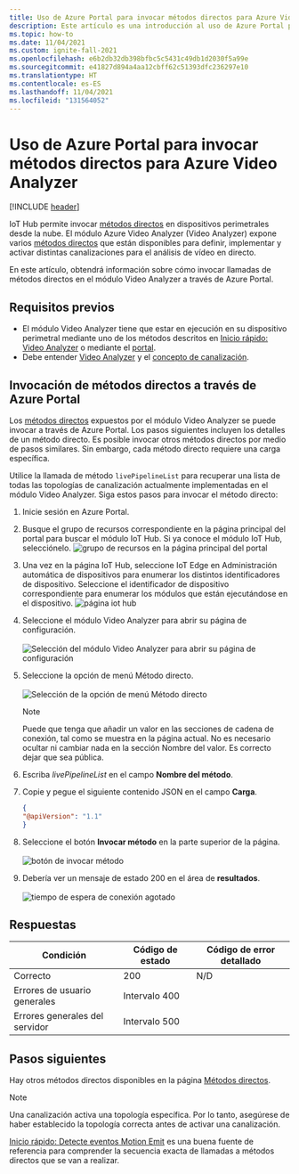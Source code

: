 ```yaml
---
title: Uso de Azure Portal para invocar métodos directos para Azure Video Analyzer
description: Este artículo es una introducción al uso de Azure Portal para invocar métodos directos para Azure Video Analyzer.
ms.topic: how-to
ms.date: 11/04/2021
ms.custom: ignite-fall-2021
ms.openlocfilehash: e6b2db32db398bfbc5c5431c49db1d2030f5a99e
ms.sourcegitcommit: e41827d894a4aa12cbff62c51393dfc236297e10
ms.translationtype: HT
ms.contentlocale: es-ES
ms.lasthandoff: 11/04/2021
ms.locfileid: "131564052"
---
```

# <a name="use-azure-portal-to-invoke-direct-methods-for-azure-video-analyzer"></a>Uso de Azure Portal para invocar métodos directos para Azure Video Analyzer

[!INCLUDE [header](includes/edge-env.md)]

IoT Hub permite invocar [métodos directos](../../../iot-hub/iot-hub-devguide-direct-methods.md#method-invocation-for-iot-edge-modules) en dispositivos perimetrales desde la nube. El módulo Azure Video Analyzer (Video Analyzer) expone varios [métodos directos](./direct-methods.md) que están disponibles para definir, implementar y activar distintas canalizaciones para el análisis de vídeo en directo.

En este artículo, obtendrá información sobre cómo invocar llamadas de métodos directos en el módulo Video Analyzer a través de Azure Portal.

## <a name="prerequisites"></a>Requisitos previos

* El módulo Video Analyzer tiene que estar en ejecución en su dispositivo perimetral mediante uno de los métodos descritos en [Inicio rápido: Video Analyzer](get-started-detect-motion-emit-events.md) o mediante el [portal](./deploy-iot-edge-device.md).
* Debe entender [Video Analyzer](../overview.md) y el [concepto de canalización](../pipeline.md).

## <a name="invoking-direct-methods-via-azure-portal"></a>Invocación de métodos directos a través de Azure Portal

Los [métodos directos](./direct-methods.md) expuestos por el módulo Video Analyzer se puede invocar a través de Azure Portal. Los pasos siguientes incluyen los detalles de un método directo. Es posible invocar otros métodos directos por medio de pasos similares. Sin embargo, cada método directo requiere una carga específica.

Utilice la llamada de método `livePipelineList` para recuperar una lista de todas las topologías de canalización actualmente implementadas en el módulo Video Analyzer. Siga estos pasos para invocar el método directo:

1. Inicie sesión en Azure Portal.
1. Busque el grupo de recursos correspondiente en la página principal del portal para buscar el módulo IoT Hub. Si ya conoce el módulo IoT Hub, selecciónelo.
    ![grupo de recursos en la página principal del portal](./media/use-azure-portal-to-invoke-direct-methods/portal-rg-home.png)
1. Una vez en la página IoT Hub, seleccione IoT Edge en Administración automática de dispositivos para enumerar los distintos identificadores de dispositivo. Seleccione el identificador de dispositivo correspondiente para enumerar los módulos que están ejecutándose en el dispositivo.
    ![página iot hub](./media/use-azure-portal-to-invoke-direct-methods/iot-hub-page.png)
1. Seleccione el módulo Video Analyzer para abrir su página de configuración.<br><br>
    ![Selección del módulo Video Analyzer para abrir su página de configuración](./media/use-azure-portal-to-invoke-direct-methods/modules.png)
1. Seleccione la opción de menú Método directo. <br><br>
    ![Selección de la opción de menú Método directo](./media/use-azure-portal-to-invoke-direct-methods/module-details.png)
    > [!NOTE]
    > Puede que tenga que añadir un valor en las secciones de cadena de conexión, tal como se muestra en la página actual. No es necesario ocultar ni cambiar nada en la sección Nombre del valor. Es correcto dejar que sea pública.

1. Escriba *livePipelineList* en el campo **Nombre del método**.
1. Copie y pegue el siguiente contenido JSON en el campo **Carga**.
    ```json
    {
    "@apiVersion": "1.1"
    }
    ```
1. Seleccione el botón **Invocar método** en la parte superior de la página.<br><br>
    ![botón de invocar método](./media/use-azure-portal-to-invoke-direct-methods/direct-method.png)
1. Debería ver un mensaje de estado 200 en el área de **resultados**.<br><br>
    ![tiempo de espera de conexión agotado](./media/use-azure-portal-to-invoke-direct-methods/connection-timeout.png)

## <a name="responses"></a>Respuestas

| Condición             | Código de estado | Código de error detallado |
|-----------------------|-------------|---------------------|
| Correcto               | 200         | N/D                 |
| Errores de usuario generales   | Intervalo 400   |                     |
| Errores generales del servidor | Intervalo 500   |                     |

## <a name="next-steps"></a>Pasos siguientes

Hay otros métodos directos disponibles en la página [Métodos directos](./direct-methods.md).

> [!NOTE]
> Una canalización activa una topología específica. Por lo tanto, asegúrese de haber establecido la topología correcta antes de activar una canalización.

[Inicio rápido: Detecte eventos Motion Emit](detect-motion-emit-events-quickstart.md) es una buena fuente de referencia para comprender la secuencia exacta de llamadas a métodos directos que se van a realizar.
